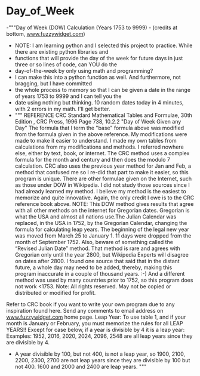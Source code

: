 # Day_of_Week
-"""Day of Week (DOW) Calculation (Years 1753 to 9999) - (credits at bottom, www.fuzzywidget.com)
- NOTE:  I am learning python and I selected this project to practice.  While there are existing python libraries and 
- functions that will provide the day of the week for future days in just three or so lines of code, can YOU do the 
- day-of-the-week by only using math and programming?  
- I can make this into a python function as well.   And furthermore, not bragging, but I have committed
- the whole process to memory so that I can be given a date in the range of years 1753 to 9999 and I can tell you the
- date using nothing but thinking.  10 random dates today in 4 minutes, with 2 errors in my math.  I'll get better.
- """ REFERENCE
CRC Standard Mathematical Tables and Formulae, 30th Edition , CRC Press, 1996
Page 738, 10.2.2 "Day of Week Given any Day"
The formula that I term the "base" formula above was modified from the formula given in the above reference.
My modifications were made to make it easier to understand. I made my own tables from calculations from my
modifications and methods. I referred nowhere else, either by text, book, or internet. The CRC method uses a
complex formula for the month and century and then does the modulo 7 calculation. CRC also uses the previous year
method for Jan and Feb, a method that confused me so I re-did that part to make it easier, so this program is unique.
There are other formulae given on the Internet, such as those under DOW in Wikipedia. I did not study those sources since I
had already learned my method. I believe my method is the easiest to memorize and quite innovative. Again, the
only credit I owe is to the CRC reference book above.
NOTE: This DOW method gives results that agree with all other methods on the internet for
Gregorian dates. Gregorian is what the USA and almost all nations use.The Julian Calendar was replaced, in the USA in 1752,
by the Gregorian Calendar, changing the formula for calculating leap years. The beginning of the legal new year
was moved from March 25 to January 1.  11 days were dropped from the month of September 1752.
Also, beware of something called the “Revised Julian Date” method. That method is rare and agrees with Gregorian only until the
year 2800, but Wikipedia Experts will disagree on dates after 2800.  I found one source that said that in the distant
future, a whole day may need to be added, thereby, making this program inaccurate in a couple of thousand years. :-)
And a different method was used by many countries prior to 1752, so this program does not work <1753.
Note: All rights reserved. May not be copied or distributed or modified for profit.

Refer to CRC book if you want to write your own program due to any inspiration found here.
Send any comments to email address on www.fuzzywidget.com home page.
Leap Year:
To use table 1, and if your month is January or February, you must memorize
the rules for all LEAP YEARS!!
Except for case below, if a year is divisible by 4 it is a leap year:
Examples: 1952, 2016, 2020, 2024, 2096, 2548 are all leap years since they
are divisible by 4.
- A year divisible by 100, but not 400, is not a leap year, so
1900, 2100, 2200, 2300, 2700 are not leap years since they are
divisible by 100 but not 400. 1600 and 2000 and 2400 are leap years.
"""
